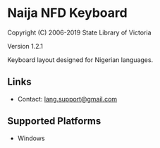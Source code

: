 Naija NFD Keyboard
=====================

Copyright (C) 2006-2019 State Library of Victoria

Version 1.2.1

Keyboard layout designed for Nigerian languages.

Links
-----

 * Contact:  lang.support@gmail.com

Supported Platforms
-------------------

 * Windows
 